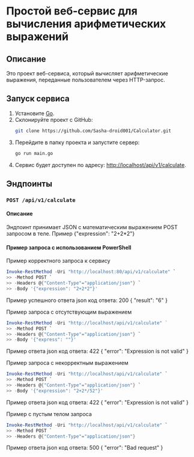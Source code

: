 # Простой веб-сервис для вычисления арифметических выражений

## Описание
Это проект веб-сервиса, который вычисляет арифметические выражения, переданные пользователем через HTTP-запрос.


## Запуск сервиса

1. Установите [Go](https://go.dev/dl/).
2. Склонируйте проект с GitHub:
    ```bash
    git clone https://github.com/Sasha-droid001/Calculator.git
    ```
3. Перейдите в папку проекта и запустите сервер:
    ```bash
    go run main.go
    ```
4. Сервис будет доступен по адресу: [http://localhost/api/v1/calculate](http://localhost/api/v1/calculate).

## Эндпоинты

### `POST /api/v1/calculate`

#### Описание
Эндпоинт принимает JSON с математическим выражением POST запросом в теле.
Пример
{"expression": "2+2*2"}

#### Пример запроса с использованием PowerShell



Пример корректного запроса к сервису
```powershell
Invoke-RestMethod -Uri "http://localhost:80/api/v1/calculate" `
>> -Method POST `
>> -Headers @{"Content-Type"="application/json"} `
>> -Body '{"expression": "2+2*2"}'
```
Пример успешного ответа json
код ответа: 200
{
  "result": "6"
}

Пример запроса с отсутствующим выражением
```powershell
Invoke-RestMethod -Uri "http://localhost/api/v1/calculate" `   
>> -Method POST `
>> -Headers @{"Content-Type"="application/json"} `
>> -Body '{"express": ""}' 
```       
Пример ответа json
код ответа: 422
{
  "error": "Expression is not valid"
}

Пример запроса с некорректным выражением
```powershell
Invoke-RestMethod -Uri "http://localhost/api/v1/calculate" `
>> -Method POST `
>> -Headers @{"Content-Type"="application/json"} `
>> -Body '{"expression": "2+2*/52"}'
```
Пример ответа json
код ответа: 422
{
  "error": "Expression is not valid"
}

Пример с пустым телом запроса
```powershell
Invoke-RestMethod -Uri "http://localhost/api/v1/calculate" `
>> -Method POST `
>> -Headers @{"Content-Type"="application/json"}
```
Пример ответа json
код ответа: 500
{
  "error": "Bad request"
}
